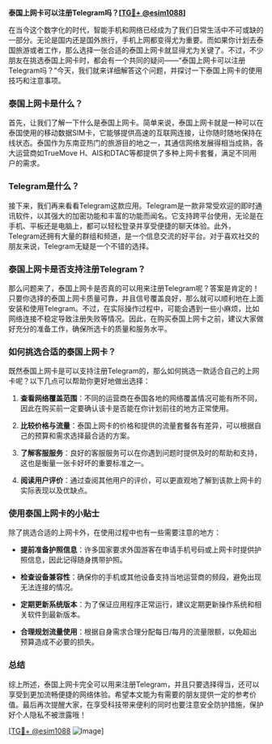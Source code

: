 **泰国上网卡可以注册Telegram吗？[[TG💪+ @esim1088](https://t.me/s/esim1088)]**

在当今这个数字化的时代，智能手机和网络已经成为了我们日常生活中不可或缺的一部分。无论是国内还是国外旅行，手机上网都变得尤为重要。而如果你计划去泰国旅游或者工作，那么选择一张合适的泰国上网卡就显得尤为关键了。不过，不少朋友在挑选泰国上网卡时，都会有一个共同的疑问——“泰国上网卡可以注册Telegram吗？”今天，我们就来详细解答这个问题，并探讨一下泰国上网卡的使用技巧和注意事项。

### 泰国上网卡是什么？

首先，让我们了解一下什么是泰国上网卡。简单来说，泰国上网卡就是一种可以在泰国使用的移动数据SIM卡，它能够提供高速的互联网连接，让你随时随地保持在线状态。泰国作为东南亚热门的旅游目的地之一，其通信网络发展得相当成熟，各大运营商如TrueMove H、AIS和DTAC等都提供了多种上网卡套餐，满足不同用户的需求。

### Telegram是什么？

接下来，我们再来看看Telegram这款应用。Telegram是一款非常受欢迎的即时通讯软件，以其强大的加密功能和丰富的功能而闻名。它支持跨平台使用，无论是在手机、平板还是电脑上，都可以轻松登录并享受便捷的聊天体验。此外，Telegram还拥有大量的群组和频道，是一个信息交流的好平台。对于喜欢社交的朋友来说，Telegram无疑是一个不错的选择。

### 泰国上网卡是否支持注册Telegram？

那么问题来了，泰国上网卡是否真的可以用来注册Telegram呢？答案是肯定的！只要你选择的泰国上网卡质量可靠，并且信号覆盖良好，那么就可以顺利地在上面安装和使用Telegram。不过，在实际操作过程中，可能会遇到一些小麻烦，比如网络连接不稳定导致注册失败等情况。因此，在购买泰国上网卡之前，建议大家做好充分的准备工作，确保所选卡的质量和服务水平。

### 如何挑选合适的泰国上网卡？

既然泰国上网卡是可以支持注册Telegram的，那么如何挑选一款适合自己的上网卡呢？以下几点可以帮助你更好地做出选择：

1. **查看网络覆盖范围**：不同的运营商在泰国各地的网络覆盖情况可能有所不同，因此在购买前一定要确认该卡是否能在你计划前往的地方正常使用。
   
2. **比较价格与流量**：泰国上网卡的价格和提供的流量套餐各有差异，可以根据自己的预算和需求选择最合适的方案。
   
3. **了解客服服务**：良好的客服服务可以在你遇到问题时提供及时的帮助和支持，这也是衡量一张卡好坏的重要标准之一。
   
4. **阅读用户评价**：通过查阅其他用户的评价，可以更直观地了解到该款上网卡的实际表现以及优缺点。

### 使用泰国上网卡的小贴士

除了挑选合适的上网卡外，在使用过程中也有一些需要注意的地方：

- **提前准备护照信息**：许多国家要求外国游客在申请手机号码或上网卡时提供护照信息，因此记得随身携带护照。
  
- **检查设备兼容性**：确保你的手机或其他设备支持当地运营商的频段，避免出现无法连接的情况。
  
- **定期更新系统版本**：为了保证应用程序正常运行，建议定期更新操作系统和相关软件到最新版本。
  
- **合理规划流量使用**：根据自身需求合理分配每日/每月的流量限额，以免超出预算造成不必要的损失。

### 总结

综上所述，泰国上网卡完全可以用来注册Telegram，并且只要选择得当，还可以享受到更加流畅便捷的网络体验。希望本文能为有需要的朋友提供一定的参考价值。最后再次提醒大家，在享受科技带来便利的同时也要注意安全防护措施，保护好个人隐私不被泄露哦！

[[TG💪+ @esim1088](https://t.me/s/esim1088) ![Image](https://i.postimg.cc/4NQfJmqS/Snipaste-2025-05-13-00-14-12.png)]
